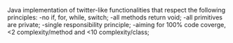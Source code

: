 Java implementation of twitter-like functionalities that respect the following principles:
  -no if, for, while, switch;
  -all methods return void;
  -all primitives are private;
  -single responsibility principle;
  -aiming for 100% code coverge, <2 complexity/method and <10 complexity/class;
